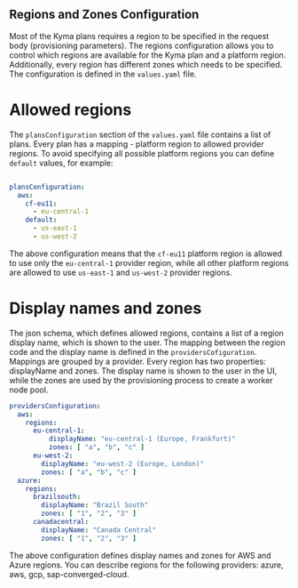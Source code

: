 ## Regions and Zones Configuration

Most of the Kyma plans requires a region to be specified in the request body (provisioning parameters). The regions configuration  allows you to control which regions are available for the Kyma plan and a platform region. Additionally, every region has different zones which needs to be specified. The configuration is defined in the `values.yaml` file.

# Allowed regions

The `plansConfiguration` section of the `values.yaml` file contains a list of plans. Every plan has a mapping - platform region to allowed provider regions. To avoid specifying all possible platform regions you can define `default` values, for example:

```yaml

plansConfiguration:
  aws:
    cf-eu11:
      - eu-central-1
    default:
      - us-east-1
      - us-west-2
```

The above configuration means that the `cf-eu11` platform region is allowed to use only the `eu-central-1` provider region, while all other platform regions are allowed to use `us-east-1` and `us-west-2` provider regions.

# Display names and zones

The json schema, which defines allowed regions, contains a list of a region display name, which is shown to the user. The mapping between the region code and the display name is defined in the `providersCofiguration`. Mappings are grouped by a provider. Every region has two properties: displayName and zones. The display name is shown to the user in the UI, while the zones are used by the provisioning process to create a worker node pool.
```yaml
providersConfiguration:
  aws:
    regions:
      eu-central-1:
          displayName: "eu-central-1 (Europe, Frankfurt)"
          zones: [ "a", "b", "c" ]
      eu-west-2:
        displayName: "eu-west-2 (Europe, London)"
        zones: [ "a", "b", "c" ]
  azure:
    regions:
      brazilsouth: 
        displayName: "Brazil South"
        zones: [ "1", "2", "3" ]
      canadacentral: 
        displayName: "Canada Central"
        zones: [ "1", "2", "3" ]
```

The above configuration defines display names and zones for AWS and Azure regions. You can describe regions for the following providers: azure, aws, gcp, sap-converged-cloud.
